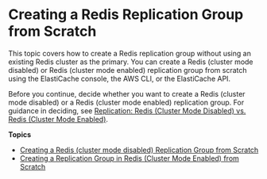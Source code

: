 # Creating a Redis Replication Group from Scratch<a name="Replication.CreatingReplGroup.NoExistingCluster"></a>

This topic covers how to create a Redis replication group without using an existing Redis cluster as the primary\. You can create a Redis \(cluster mode disabled\) or Redis \(cluster mode enabled\) replication group from scratch using the ElastiCache console, the AWS CLI, or the ElastiCache API\.

Before you continue, decide whether you want to create a Redis \(cluster mode disabled\) or a Redis \(cluster mode enabled\) replication group\. For guidance in deciding, see [Replication: Redis \(Cluster Mode Disabled\) vs\. Redis \(Cluster Mode Enabled\)](Replication.Redis-RedisCluster.md)\.

**Topics**
+ [Creating a Redis \(cluster mode disabled\) Replication Group from Scratch](Replication.CreatingReplGroup.NoExistingCluster.Classic.md)
+ [Creating a Replication Group in Redis \(Cluster Mode Enabled\) from Scratch](Replication.CreatingReplGroup.NoExistingCluster.Cluster.md)